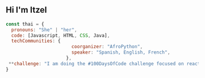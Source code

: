 

<!--
**ItzelMedinaMex/ItzelMedinaMex** is a ✨ _special_ ✨ repository because its `README.md` (this file) appears on your GitHub profile.

Here are some ideas to get you started:

- 🔭 I’m currently working on ...
- 🌱 I’m currently learning ...
- 👯 I’m looking to collaborate on ...
- 🤔 I’m looking for help with ...
- 💬 Ask me about ...
- 📫 How to reach me: ...
- 😄 Pronouns: ...
- ⚡ Fun fact: ...
-->
## Hi I'm Itzel

```javascript
const thai = {
  pronouns: "She" | "her",
  code: [Javascript, HTML, CSS, Java],
  techCommunities: {
                        coorganizer: "AfroPython",
                        speaker: "Spanish, English, French",
                      },
 **challenge: "I am doing the #100DaysOfCode challenge focused on react and typescript"
}
